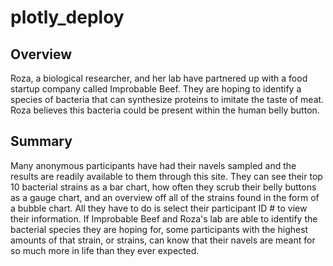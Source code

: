# plotly_deploy

## Overview

Roza, a biological researcher, and her lab have partnered up with a food startup company called Improbable Beef. They are hoping to identify a species of bacteria that can synthesize proteins to imitate the taste of meat. Roza believes this bacteria could be present within the human belly button.

## Summary

Many anonymous participants have had their navels sampled and the results are readily available to them through this site. They can see their top 10 bacterial strains as a bar chart, how often they scrub their belly buttons as a gauge chart, and an overview off all of the strains found in the form of a bubble chart. All they have to do is select their participant ID # to view their information. If Improbable Beef and Roza's lab are able to identify the bacterial species they are hoping for, some participants with the highest amounts of that strain, or strains, can know that their navels are meant for so much more in life than they ever expected.
